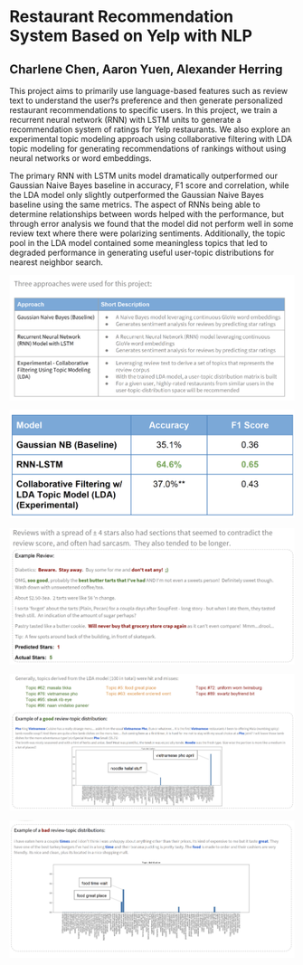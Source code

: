 # Restaurant Recommendation System Based on Yelp with NLP
## Charlene Chen, Aaron Yuen, Alexander Herring

This project aims to primarily use language-based features such as review text to understand the user?s
preference and then generate personalized restaurant recommendations to specific users. In this project, we train a recurrent neural network (RNN) with LSTM units to generate a recommendation system of ratings for Yelp restaurants. We also explore an experimental topic modeling approach using collaborative filtering with LDA topic modeling for generating recommendations of rankings without using neural networks or word embeddings.

The primary RNN with LSTM units model dramatically outperformed our Gaussian Naive Bayes
baseline in accuracy, F1 score and correlation, while the LDA model only slightly outperformed the Gaussian Naive Bayes baseline using the same metrics. The aspect of RNNs being able to determine relationships between words helped with the performance, but through error analysis we found that the model did not perform well in some review text where there were polarizing sentiments. Additionally, the topic pool in the LDA model contained some meaningless topics that led to degraded performance in generating useful user-topic distributions for nearest neighbor search.

![](https://github.com/CongyingChen/Data-Science-Portfolio/blob/master/Natural_Language_Processing_with_Deep_Learning/code/image/methods.png)

![](https://github.com/CongyingChen/Data-Science-Portfolio/blob/master/Natural_Language_Processing_with_Deep_Learning/code/image/result.png)

![](https://github.com/CongyingChen/Data-Science-Portfolio/blob/master/Natural_Language_Processing_with_Deep_Learning/code/image/RNN-LSTM.png)

![](https://github.com/CongyingChen/Data-Science-Portfolio/blob/master/Natural_Language_Processing_with_Deep_Learning/code/image/LDA.png)

![](https://github.com/CongyingChen/Data-Science-Portfolio/blob/master/Natural_Language_Processing_with_Deep_Learning/code/image/LDA2.png)